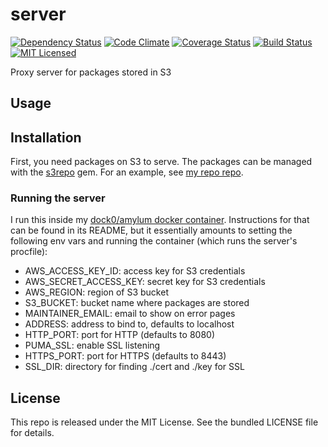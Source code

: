 server
======

[![Dependency Status](https://img.shields.io/gemnasium/amylum/server.svg)](https://gemnasium.com/amylum/server)
[![Code Climate](https://img.shields.io/codeclimate/github/amylum/server.svg)](https://codeclimate.com/github/amylum/server)
[![Coverage Status](https://img.shields.io/coveralls/amylum/server.svg)](https://coveralls.io/r/amylum/server)
[![Build Status](https://img.shields.io/travis/amylum/server.svg)](https://travis-ci.org/amylum/server)
[![MIT Licensed](https://img.shields.io/badge/license-MIT-green.svg)](https://tldrlegal.com/license/mit-license)

Proxy server for packages stored in S3

## Usage

## Installation

First, you need packages on S3 to serve. The packages can be managed with the [s3repo](https://github.com/amylum/s3repo) gem. For an example, see [my repo repo](https://github.com/amylum/repo).

### Running the server

I run this inside my [dock0/amylum docker container](https://github.com/dock0/amylum). Instructions for that can be found in its README, but it essentially amounts to setting the following env vars and running the container (which runs the server's procfile):

* AWS_ACCESS_KEY_ID: access key for S3 credentials
* AWS_SECRET_ACCESS_KEY: secret key for S3 credentials
* AWS_REGION: region of S3 bucket
* S3_BUCKET: bucket name where packages are stored
* MAINTAINER_EMAIL: email to show on error pages
* ADDRESS: address to bind to, defaults to localhost
* HTTP_PORT: port for HTTP (defaults to 8080)
* PUMA_SSL: enable SSL listening
* HTTPS_PORT: port for HTTPS (defaults to 8443)
* SSL_DIR: directory for finding ./cert and ./key for SSL

## License

This repo is released under the MIT License. See the bundled LICENSE file for details.
